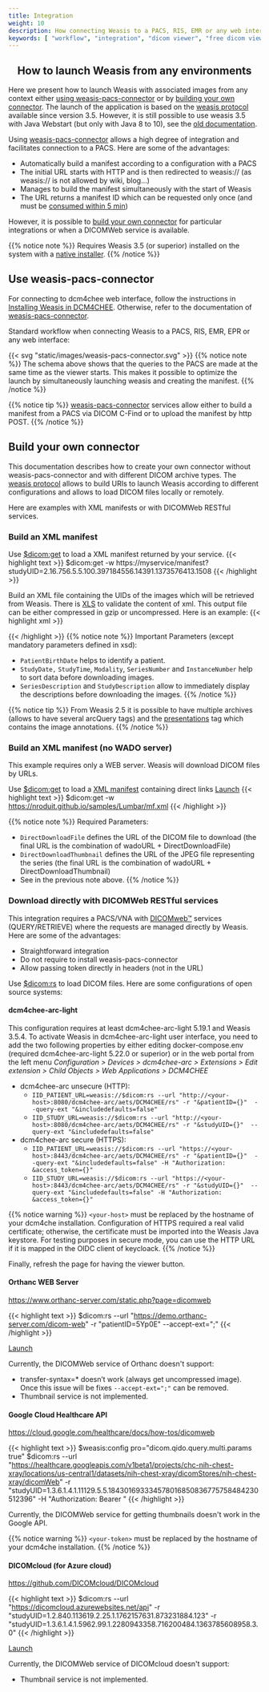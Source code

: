 ```yaml
---
title: Integration
weight: 10
description: How connecting Weasis to a PACS, RIS, EMR or any web interface
keywords: [ "workflow", "integration", "dicom viewer", "free dicom viewer", "open source dicom viewer", "weasis dicom viewer",  "multi-platform dicom viewer", "dicom", "pacs", "pacs viewer" ]
---
```


## <center>How to launch Weasis from any environments</center>

Here we present how to launch Weasis with associated images from any context either [using weasis-pacs-connector](#use-weasis-pacs-connector) or by [building your own connector](#build-your-own-connector). The launch of the application is based on the [weasis protocol](../../../getting-started/weasis-protocol) available since version 3.5. However, it is still possible to use weasis 3.5 with Java Webstart (but only with Java 8 to 10), see the [old documentation](../../../old/integration).

Using <a target="_blank" href="https://github.com/nroduit/weasis-pacs-connector">weasis-pacs-connector</a> allows a high degree of integration and facilitates connection to a PACS. Here are some of the advantages:

- Automatically build a manifest according to a configuration with a PACS
- The initial URL starts with HTTP and is then redirected to weasis:// (as weasis:// is not allowed by wiki, blog…)
- Manages to build the manifest simultaneously with the start of Weasis
- The URL returns a manifest ID which can be requested only once (and must be <a target="_blank" href="https://github.com/nroduit/weasis-pacs-connector/blob/master/src/main/resources/weasis-pacs-connector.properties#L17">consumed within 5 min</a>)

However, it is possible to [build your own connector](#build-your-own-connector) for particular integrations or when a DICOMWeb service is available.

{{% notice note %}}
Requires Weasis 3.5 (or superior) installed on the system with a [native installer](../../../getting-started/).
{{% /notice %}}


## Use weasis-pacs-connector

For connecting to dcm4chee web interface, follow the instructions in [Installing Weasis in DCM4CHEE](../../../getting-started/dcm4chee). Otherwise, refer to the documentation of <a target="_blank" href="https://github.com/nroduit/weasis-pacs-connector#installation">weasis-pacs-connector</a>.

Standard workflow when connecting Weasis to a PACS, RIS, EMR, EPR or any web interface:

{{< svg "static/images/weasis-pacs-connector.svg" >}}
{{% notice note %}}
The schema above shows that the queries to the PACS are made at the same time as the viewer starts. This makes it possible to optimize the launch by simultaneously launching weasis and creating the manifest.
{{% /notice %}}

{{% notice tip %}}
<a target="_blank" href="https://github.com/nroduit/weasis-pacs-connector">weasis-pacs-connector</a> services allow either to build a manifest from a PACS via DICOM C-Find or to upload the manifest by http POST.
{{% /notice %}}

## Build your own connector

This documentation describes how to create your own connector without weasis-pacs-connector and with different DICOM archive types. The [weasis protocol](../../../getting-started/weasis-protocol/#how-to-build-an-uri) allows to build URIs to launch Weasis according to different configurations and allows to load DICOM files locally or remotely.

Here are examples with XML manifests or with DICOMWeb RESTful services.

###  Build an XML manifest

Use [$dicom:get](../../commands/#dicom-get) to load a XML manifest returned by your service.
{{< highlight text >}}
$dicom:get -w https://myservice/manifest?studyUID=2.16.756.5.5.100.397184556.14391.1373576413.1508
{{< /highlight >}}

Build an XML file containing the UIDs of the images which will be retrieved from Weasis. There is <a target="_blank" href="https://github.com/nroduit/Weasis/blob/master/weasis-dicom/weasis-dicom-explorer/src/main/resources/config/manifest.xsd">XLS</a> to validate the content of xml. This output file can be either compressed in gzip or uncompressed. Here is an example:
{{< highlight xml >}}
<?xml version="1.0" encoding="UTF-8" ?>
<manifest xmlns="http://www.weasis.org/xsd/2.5" xmlns:xsi="http://www.w3.org/2001/XMLSchema-instance">
    <arcQuery additionnalParameters="" arcId="1001" baseUrl="http://archive-weasis.rhcloud.com/archive/wado" requireOnlySOPInstanceUID="false">
        <Patient PatientID="H13885_9M" PatientName="TEST NON SQUARE PIXELS" PatientSex="F">
            <Study AccessionNumber="" ReferringPhysicianName="" StudyDate="20130711" StudyDescription="TEST NON SQUARE PIXELS" StudyID="PKD" StudyInstanceUID="2.16.756.5.5.100.397184556.14391.1373576413.1508" StudyTime="170013">
                <Series Modality="US" SeriesDescription="NON SQUARE PIXELS: PIXEL ASPECT RATIO" SeriesInstanceUID="1.2.40.0.13.1.1.87878503032592846377547034671833520632" SeriesNumber="2">
                    <Instance InstanceNumber="107" SOPInstanceUID="1.2.40.0.13.1.1.126082073005720329436273995268222863740"/>
                </Series>
                <Series Modality="MR" SeriesDescription="NON SQUARE PIXELS: PIXEL SPACING" SeriesInstanceUID="2.16.756.5.5.100.397184556.7220.1373578035.1" SeriesNumber="40001">
                    <Instance InstanceNumber="1" SOPInstanceUID="2.16.756.5.5.100.397184556.7220.1373578035.1.0"/>
                    <Instance InstanceNumber="2" SOPInstanceUID="2.16.756.5.5.100.397184556.7220.1373578035.1.1"/>
                    <Instance InstanceNumber="3" SOPInstanceUID="2.16.756.5.5.100.397184556.7220.1373578035.1.2"/>
                    <Instance InstanceNumber="4" SOPInstanceUID="2.16.756.5.5.100.397184556.7220.1373578035.1.3"/>
                </Series>
                <Series Modality="MR" SeriesDescription="NON SQUARE PIXELS: PIXEL SPACING" SeriesInstanceUID="2.16.756.5.5.100.397184556.7220.1373578664.2" SeriesNumber="50001">
                    <Instance InstanceNumber="1" SOPInstanceUID="2.16.756.5.5.100.397184556.7220.1373578664.2.0"/>
                    <Instance InstanceNumber="2" SOPInstanceUID="2.16.756.5.5.100.397184556.7220.1373578664.2.1"/>
                    <Instance InstanceNumber="3" SOPInstanceUID="2.16.756.5.5.100.397184556.7220.1373578664.2.2"/>
                    <Instance InstanceNumber="4" SOPInstanceUID="2.16.756.5.5.100.397184556.7220.1373578664.2.3"/>
                </Series>
            </Study>
        </Patient>
    </arcQuery>
</manifest>
{{< /highlight >}}
{{% notice note %}}
Important Parameters (except mandatory parameters defined in xsd):

- `PatientBirthDate` helps to identify a patient.
- `StudyDate,` `StudyTime`, `Modality`, `SeriesNumber` and `InstanceNumber` help to sort data before downloading images.
- `SeriesDescription` and `StudyDescription` allow to immediately display the descriptions before downloading the images.
{{% /notice %}}

{{% notice tip %}}
From Weasis 2.5 it is possible to have multiple archives (allows to have several arcQuery tags) and the <a target="_blank" href="https://github.com/nroduit/Weasis/blob/master/weasis-dicom/weasis-dicom-explorer/src/main/resources/config/presentations.xsd">presentations</a> tag which contains the image annotations.
{{% /notice %}}

###  Build an XML manifest (no WADO server)
This example requires only a WEB server. Weasis will download DICOM files by URLs.

Use [$dicom:get](../../commands/#dicom-get) to load a <a target="_blank" href="https://nroduit.github.io/samples/Lumbar/mf.xml">XML manifest</a> containing direct links <a  href="weasis://%24dicom%3Aget%20-w%20https%3A%2F%2Fnroduit.github.io%2Fsamples%2FLumbar%2Fmf.xml" class="btn btn-default">Launch</a>
{{< highlight text >}}
$dicom:get -w https://nroduit.github.io/samples/Lumbar/mf.xml
{{< /highlight >}}

{{% notice note %}}
Required Parameters:

- `DirectDownloadFile` defines the URL of the DICOM file to download (the final URL is the combination of wadoURL + DirectDownloadFile)
- `DirectDownloadThumbnail` defines the URL of the JPEG file representing the series (the final URL is the combination of wadoURL + DirectDownloadThumbnail)
- See in the previous note above.
{{% /notice %}}


### Download directly with DICOMWeb RESTful services

This integration requires a PACS/VNA with <a target="_blank" href="https://www.dicomstandard.org/dicomweb/">DICOMweb™</a> services (QUERY/RETRIEVE) where the requests are managed directly by Weasis. Here are some of the advantages:

- Straightforward integration
- Do not require to install weasis-pacs-connector
- Allow passing token directly in headers (not in the URL)

Use [$dicom:rs](../../commands/#dicom-rs) to load DICOM files. Here are some configurations of open source systems:

#### dcm4chee-arc-light

This configuration requires at least dcm4chee-arc-light 5.19.1 and Weasis 3.5.4. To activate Weasis in dcm4chee-arc-light user interface, you need to add the two following properties by either editing docker-compose.env (required dcm4chee-arc-light 5.22.0 or superior) or in the web portal from the left menu *Configuration > Devices > dcm4chee-arc > Extensions > Edit extension > Child Objects > Web Applications > DCM4CHEE*

- dcm4chee-arc unsecure (HTTP):
    - `IID_PATIENT_URL=weasis://$dicom:rs --url "http://<your-host>:8080/dcm4chee-arc/aets/DCM4CHEE/rs" -r "&patientID={}"  --query-ext "&includedefaults=false"`
    - `IID_STUDY_URL=weasis://$dicom:rs --url "http://<your-host>:8080/dcm4chee-arc/aets/DCM4CHEE/rs" -r "&studyUID={}"  --query-ext "&includedefaults=false"`
- dcm4chee-arc secure (HTTPS):
    - `IID_PATIENT_URL=weasis://$dicom:rs --url "https://<your-host>:8443/dcm4chee-arc/aets/DCM4CHEE/rs" -r "&patientID={}"  --query-ext "&includedefaults=false" -H "Authorization: &access_token={}"`
    - `IID_STUDY_URL=weasis://$dicom:rs --url "https://<your-host>:8443/dcm4chee-arc/aets/DCM4CHEE/rs" -r "&studyUID={}"  --query-ext "&includedefaults=false" -H "Authorization: &access_token={}"`

{{% notice warning %}}
`<your-host>` must be replaced by the hostname of your dcm4che installation. Configuration of HTTPS required a real valid certificate; otherwise, the certificate must be imported into the Weasis Java keystore. For testing purposes in secure mode, you can use the HTTP URL if it is mapped in the OIDC client of keycloack.
{{% /notice %}}

Finally, refresh the page for having the viewer button.

#### Orthanc WEB Server

https://www.orthanc-server.com/static.php?page=dicomweb

{{< highlight text >}}
$dicom:rs --url "https://demo.orthanc-server.com/dicom-web" -r "patientID=5Yp0E" --accept-ext=";"
{{< /highlight >}}

<a  href="weasis://%24dicom%3Ars%20--url%20%22https%3A%2F%2Fdemo.orthanc-server.com%2Fdicom-web%22%20-r%20%22patientID%3D5Yp0E%22%20--accept-ext%3D%22%3B%22" class="btn btn-default">Launch</a>


Currently, the DICOMWeb service of Orthanc doesn't support:

- transfer-syntax=* doesn’t work (always get uncompressed image). Once this issue will be fixes `--accept-ext=";"` can be removed.
- Thumbnail service is not implemented.

#### Google Cloud Healthcare API

https://cloud.google.com/healthcare/docs/how-tos/dicomweb

{{< highlight text >}}
$weasis:config pro="dicom.qido.query.multi.params true" $dicom:rs --url "https://healthcare.googleapis.com/v1beta1/projects/chc-nih-chest-xray/locations/us-central1/datasets/nih-chest-xray/dicomStores/nih-chest-xray/dicomWeb" -r "studyUID=1.3.6.1.4.1.11129.5.5.184301693334578016850836775758484230512396" -H "Authorization: Bearer <your-token>"
{{< /highlight >}}

Currently, the DICOMWeb service for getting thumbnails doesn't work in the Google API.

{{% notice warning %}}
`<your-token>` must be replaced by the hostname of your dcm4che installation.
{{% /notice %}}

#### DICOMcloud (for Azure cloud)

https://github.com/DICOMcloud/DICOMcloud

{{< highlight text >}}
$dicom:rs --url "https://dicomcloud.azurewebsites.net/api" -r "studyUID=1.2.840.113619.2.25.1.1762157631.873231884.123" -r "studyUID=1.3.6.1.4.1.5962.99.1.2280943358.716200484.1363785608958.3.0"
{{< /highlight >}}

<a  href="weasis://%24dicom%3Ars%20--url%20%22https%3A%2F%2Fdicomcloud.azurewebsites.net%2Fapi%22%20-r%20%22studyUID%3D1.2.840.113619.2.25.1.1762157631.873231884.123%22%20-r%20%22studyUID%3D1.3.6.1.4.1.5962.99.1.2280943358.716200484.1363785608958.3.0%22" class="btn btn-default">Launch</a>


Currently, the DICOMWeb service of DICOMcloud doesn't support:

- Thumbnail service is not implemented.
